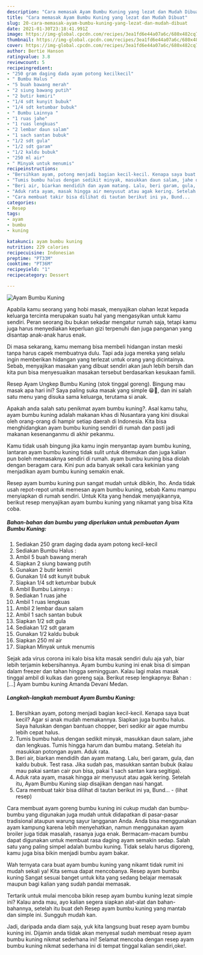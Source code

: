 ```yaml
---
description: "Cara memasak Ayam Bumbu Kuning yang lezat dan Mudah Dibuat"
title: "Cara memasak Ayam Bumbu Kuning yang lezat dan Mudah Dibuat"
slug: 20-cara-memasak-ayam-bumbu-kuning-yang-lezat-dan-mudah-dibuat
date: 2021-01-30T23:18:41.991Z
image: https://img-global.cpcdn.com/recipes/3ea1fd6e44a07a6c/680x482cq70/ayam-bumbu-kuning-foto-resep-utama.jpg
thumbnail: https://img-global.cpcdn.com/recipes/3ea1fd6e44a07a6c/680x482cq70/ayam-bumbu-kuning-foto-resep-utama.jpg
cover: https://img-global.cpcdn.com/recipes/3ea1fd6e44a07a6c/680x482cq70/ayam-bumbu-kuning-foto-resep-utama.jpg
author: Bertie Hanson
ratingvalue: 3.8
reviewcount: 5
recipeingredient:
- "250 gram daging dada ayam potong kecilkecil"
- " Bumbu Halus "
- "5 buah bawang merah"
- "2 siung bawang putih"
- "2 butir kemiri"
- "1/4 sdt kunyit bubuk"
- "1/4 sdt ketumbar bubuk"
- " Bumbu Lainnya "
- "1 ruas jahe"
- "1 ruas lengkuas"
- "2 lembar daun salam"
- "1 sach santan bubuk"
- "1/2 sdt gula"
- "1/2 sdt garam"
- "1/2 kaldu bubuk"
- "250 ml air"
- " Minyak untuk menumis"
recipeinstructions:
- "Bersihkan ayam, potong menjadi bagian kecil-kecil. Kenapa saya buat kecil? Agar si anak mudah memakannya. Siapkan juga bumbu halus. Saya haluskan dengan bantuan chopper, beri sedikir air agae mumbu lebih cepat halus."
- "Tumis bumbu halus dengan sedikit minyak, masukkan daun salam, jahe dan lengkuas. Tumis hingga harum dan bumbu matang. Setelah itu masukkan potongan ayam. Aduk rata."
- "Beri air, biarkan mendidih dan ayam matang. Lalu, beri garam, gula, dan kaldu bubuk. Test rasa. Jika sudah pas, masukkan santan bubuk (kalau mau pakai santan cair pun bisa, pakai 1 sach santan kara segitiga)."
- "Aduk rata ayam, masak hingga air menyusut atau agak kering. Setelah itu, Ayam Bumbu Kuning siap disajikan dengan nasi hangat."
- "Cara membuat takir bisa dilihat di tautan berikut ini ya, Bund...           (lihat resep)"
categories:
- Resep
tags:
- ayam
- bumbu
- kuning

katakunci: ayam bumbu kuning 
nutrition: 229 calories
recipecuisine: Indonesian
preptime: "PT33M"
cooktime: "PT36M"
recipeyield: "1"
recipecategory: Dessert

---
```



![Ayam Bumbu Kuning](https://img-global.cpcdn.com/recipes/3ea1fd6e44a07a6c/680x482cq70/ayam-bumbu-kuning-foto-resep-utama.jpg)

Apabila kamu seorang yang hobi masak, menyajikan olahan lezat kepada keluarga tercinta merupakan suatu hal yang mengasyikan untuk kamu sendiri. Peran seorang ibu bukan sekadar mengatur rumah saja, tetapi kamu juga harus menyediakan keperluan gizi terpenuhi dan juga panganan yang disantap anak-anak harus enak.

Di masa  sekarang, kamu memang bisa membeli hidangan instan meski tanpa harus capek membuatnya dulu. Tapi ada juga mereka yang selalu ingin memberikan hidangan yang terlezat untuk orang yang dicintainya. Sebab, menyajikan masakan yang dibuat sendiri akan jauh lebih bersih dan kita pun bisa menyesuaikan masakan tersebut berdasarkan kesukaan famili. 

Resep Ayam Ungkep Bumbu Kuning (stok tinggal goreng). Bingung mau masak apa hari ini? Saya paling suka masak yang simple 😁🤭, dan ini salah satu menu yang disuka sama keluarga, terutama si anak.

Apakah anda salah satu penikmat ayam bumbu kuning?. Asal kamu tahu, ayam bumbu kuning adalah makanan khas di Nusantara yang kini disukai oleh orang-orang di hampir setiap daerah di Indonesia. Kita bisa menghidangkan ayam bumbu kuning sendiri di rumah dan pasti jadi makanan kesenanganmu di akhir pekanmu.

Kamu tidak usah bingung jika kamu ingin menyantap ayam bumbu kuning, lantaran ayam bumbu kuning tidak sulit untuk ditemukan dan juga kalian pun boleh memasaknya sendiri di rumah. ayam bumbu kuning bisa diolah dengan beragam cara. Kini pun ada banyak sekali cara kekinian yang menjadikan ayam bumbu kuning semakin enak.

Resep ayam bumbu kuning pun sangat mudah untuk dibikin, lho. Anda tidak usah repot-repot untuk memesan ayam bumbu kuning, sebab Kamu mampu menyiapkan di rumah sendiri. Untuk Kita yang hendak menyajikannya, berikut resep menyajikan ayam bumbu kuning yang nikamat yang bisa Kita coba.

<!--inarticleads1-->

##### Bahan-bahan dan bumbu yang diperlukan untuk pembuatan Ayam Bumbu Kuning:

1. Sediakan 250 gram daging dada ayam potong kecil-kecil
1. Sediakan  Bumbu Halus :
1. Ambil 5 buah bawang merah
1. Siapkan 2 siung bawang putih
1. Gunakan 2 butir kemiri
1. Gunakan 1/4 sdt kunyit bubuk
1. Siapkan 1/4 sdt ketumbar bubuk
1. Ambil  Bumbu Lainnya :
1. Sediakan 1 ruas jahe
1. Ambil 1 ruas lengkuas
1. Ambil 2 lembar daun salam
1. Ambil 1 sach santan bubuk
1. Siapkan 1/2 sdt gula
1. Sediakan 1/2 sdt garam
1. Gunakan 1/2 kaldu bubuk
1. Siapkan 250 ml air
1. Siapkan  Minyak untuk menumis


Sejak ada virus corona ini kalo bisa kita masak sendiri dulu aja yah, biar lebih terjamin kebersihannya. Ayam bumbu kuning ini enak bisa di simpan dalam freezer dan tahan hingga semingguan. Kalau lagi malas masak tinggal ambil di kulkas dan goreng saja. Berikut resep lengkapnya: Bahan : […] Ayam bumbu kuning Amanda Devani Medan. 

<!--inarticleads2-->

##### Langkah-langkah membuat Ayam Bumbu Kuning:

1. Bersihkan ayam, potong menjadi bagian kecil-kecil. Kenapa saya buat kecil? Agar si anak mudah memakannya. Siapkan juga bumbu halus. Saya haluskan dengan bantuan chopper, beri sedikir air agae mumbu lebih cepat halus.
1. Tumis bumbu halus dengan sedikit minyak, masukkan daun salam, jahe dan lengkuas. Tumis hingga harum dan bumbu matang. Setelah itu masukkan potongan ayam. Aduk rata.
1. Beri air, biarkan mendidih dan ayam matang. Lalu, beri garam, gula, dan kaldu bubuk. Test rasa. Jika sudah pas, masukkan santan bubuk (kalau mau pakai santan cair pun bisa, pakai 1 sach santan kara segitiga).
1. Aduk rata ayam, masak hingga air menyusut atau agak kering. Setelah itu, Ayam Bumbu Kuning siap disajikan dengan nasi hangat.
1. Cara membuat takir bisa dilihat di tautan berikut ini ya, Bund... -           (lihat resep)


Cara membuat ayam goreng bumbu kuning ini cukup mudah dan bumbu-bumbu yang digunakan juga mudah untuk didapatkan di pasar-pasar tradisional ataupun warung sayur langganan Anda. Anda bisa menggunakan ayam kampung karena lebih menyehatkan, namun menggunakan ayam broiler juga tidak masalah, rasanya juga enak. Bermacam-macam bumbu dapat digunakan untuk membuat rasa daging ayam semakin sedap. Salah satu yang paling simpel adalah bumbu kuning. Tidak selalu harus digoreng, kamu juga bisa bikin menjadi bumbu ayam bakar. 

Wah ternyata cara buat ayam bumbu kuning yang nikamt tidak rumit ini mudah sekali ya! Kita semua dapat mencobanya. Resep ayam bumbu kuning Sangat sesuai banget untuk kita yang sedang belajar memasak maupun bagi kalian yang sudah pandai memasak.

Tertarik untuk mulai mencoba bikin resep ayam bumbu kuning lezat simple ini? Kalau anda mau, ayo kalian segera siapkan alat-alat dan bahan-bahannya, setelah itu buat deh Resep ayam bumbu kuning yang mantab dan simple ini. Sungguh mudah kan. 

Jadi, daripada anda diam saja, yuk kita langsung buat resep ayam bumbu kuning ini. Dijamin anda tiidak akan menyesal sudah membuat resep ayam bumbu kuning nikmat sederhana ini! Selamat mencoba dengan resep ayam bumbu kuning nikmat sederhana ini di tempat tinggal kalian sendiri,oke!.

